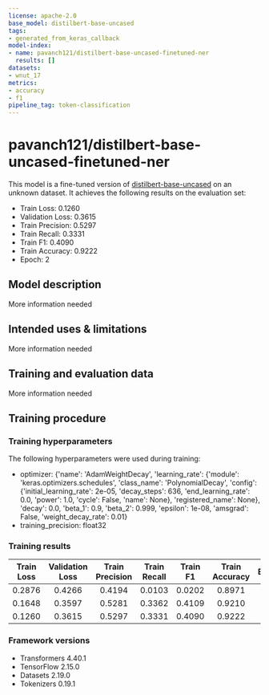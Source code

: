 ```yaml
---
license: apache-2.0
base_model: distilbert-base-uncased
tags:
- generated_from_keras_callback
model-index:
- name: pavanch121/distilbert-base-uncased-finetuned-ner
  results: []
datasets:
- wnut_17
metrics:
- accuracy
- f1
pipeline_tag: token-classification
---
```


<!-- This model card has been generated automatically according to the information Keras had access to. You should
probably proofread and complete it, then remove this comment. -->

# pavanch121/distilbert-base-uncased-finetuned-ner

This model is a fine-tuned version of [distilbert-base-uncased](https://huggingface.co/distilbert-base-uncased) on an unknown dataset.
It achieves the following results on the evaluation set:
- Train Loss: 0.1260
- Validation Loss: 0.3615
- Train Precision: 0.5297
- Train Recall: 0.3331
- Train F1: 0.4090
- Train Accuracy: 0.9222
- Epoch: 2

## Model description

More information needed

## Intended uses & limitations

More information needed

## Training and evaluation data

More information needed

## Training procedure

### Training hyperparameters

The following hyperparameters were used during training:
- optimizer: {'name': 'AdamWeightDecay', 'learning_rate': {'module': 'keras.optimizers.schedules', 'class_name': 'PolynomialDecay', 'config': {'initial_learning_rate': 2e-05, 'decay_steps': 636, 'end_learning_rate': 0.0, 'power': 1.0, 'cycle': False, 'name': None}, 'registered_name': None}, 'decay': 0.0, 'beta_1': 0.9, 'beta_2': 0.999, 'epsilon': 1e-08, 'amsgrad': False, 'weight_decay_rate': 0.01}
- training_precision: float32

### Training results

| Train Loss | Validation Loss | Train Precision | Train Recall | Train F1 | Train Accuracy | Epoch |
|:----------:|:---------------:|:---------------:|:------------:|:--------:|:--------------:|:-----:|
| 0.2876     | 0.4266          | 0.4194          | 0.0103       | 0.0202   | 0.8971         | 0     |
| 0.1648     | 0.3597          | 0.5281          | 0.3362       | 0.4109   | 0.9210         | 1     |
| 0.1260     | 0.3615          | 0.5297          | 0.3331       | 0.4090   | 0.9222         | 2     |


### Framework versions

- Transformers 4.40.1
- TensorFlow 2.15.0
- Datasets 2.19.0
- Tokenizers 0.19.1